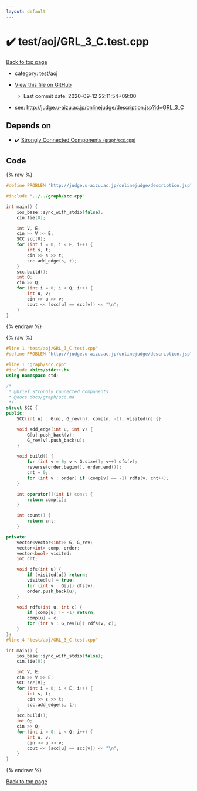 ```yaml
---
layout: default
---
```


<!-- mathjax config similar to math.stackexchange -->
<script type="text/javascript" async
  src="https://cdnjs.cloudflare.com/ajax/libs/mathjax/2.7.5/MathJax.js?config=TeX-MML-AM_CHTML">
</script>
<script type="text/x-mathjax-config">
  MathJax.Hub.Config({
    TeX: { equationNumbers: { autoNumber: "AMS" }},
    tex2jax: {
      inlineMath: [ ['$','$'] ],
      processEscapes: true
    },
    "HTML-CSS": { matchFontHeight: false },
    displayAlign: "left",
    displayIndent: "2em"
  });
</script>

<script type="text/javascript" src="https://cdnjs.cloudflare.com/ajax/libs/jquery/3.4.1/jquery.min.js"></script>
<script src="https://cdn.jsdelivr.net/npm/jquery-balloon-js@1.1.2/jquery.balloon.min.js" integrity="sha256-ZEYs9VrgAeNuPvs15E39OsyOJaIkXEEt10fzxJ20+2I=" crossorigin="anonymous"></script>
<script type="text/javascript" src="../../../assets/js/copy-button.js"></script>
<link rel="stylesheet" href="../../../assets/css/copy-button.css" />


# :heavy_check_mark: test/aoj/GRL_3_C.test.cpp

<a href="../../../index.html">Back to top page</a>

* category: <a href="../../../index.html#0d0c91c0cca30af9c1c9faef0cf04aa9">test/aoj</a>
* <a href="{{ site.github.repository_url }}/blob/master/test/aoj/GRL_3_C.test.cpp">View this file on GitHub</a>
    - Last commit date: 2020-09-12 22:11:54+09:00


* see: <a href="http://judge.u-aizu.ac.jp/onlinejudge/description.jsp?id=GRL_3_C">http://judge.u-aizu.ac.jp/onlinejudge/description.jsp?id=GRL_3_C</a>


## Depends on

* :heavy_check_mark: <a href="../../../library/graph/scc.cpp.html">Strongly Connected Components <small>(graph/scc.cpp)</small></a>


## Code

<a id="unbundled"></a>
{% raw %}
```cpp
#define PROBLEM "http://judge.u-aizu.ac.jp/onlinejudge/description.jsp?id=GRL_3_C"

#include "../../graph/scc.cpp"

int main() {
    ios_base::sync_with_stdio(false);
    cin.tie(0);

    int V, E;
    cin >> V >> E;
    SCC scc(V);
    for (int i = 0; i < E; i++) {
        int s, t;
        cin >> s >> t;
        scc.add_edge(s, t);
    }
    scc.build();
    int Q;
    cin >> Q;
    for (int i = 0; i < Q; i++) {
        int u, v;
        cin >> u >> v;
        cout << (scc[u] == scc[v]) << "\n";
    }
}
```
{% endraw %}

<a id="bundled"></a>
{% raw %}
```cpp
#line 1 "test/aoj/GRL_3_C.test.cpp"
#define PROBLEM "http://judge.u-aizu.ac.jp/onlinejudge/description.jsp?id=GRL_3_C"

#line 1 "graph/scc.cpp"
#include <bits/stdc++.h>
using namespace std;

/*
 * @brief Strongly Connected Components
 * @docs docs/graph/scc.md
 */
struct SCC {
public:
    SCC(int n) : G(n), G_rev(n), comp(n, -1), visited(n) {}

    void add_edge(int u, int v) {
        G[u].push_back(v);
        G_rev[v].push_back(u);
    }

    void build() {
        for (int v = 0; v < G.size(); v++) dfs(v);
        reverse(order.begin(), order.end());
        cnt = 0;
        for (int v : order) if (comp[v] == -1) rdfs(v, cnt++);
    }

    int operator[](int i) const {
        return comp[i];
    }

    int count() {
        return cnt;
    }

private:
    vector<vector<int>> G, G_rev;
    vector<int> comp, order;
    vector<bool> visited;
    int cnt;

    void dfs(int u) {
        if (visited[u]) return;
        visited[u] = true;
        for (int v : G[u]) dfs(v);
        order.push_back(u);
    }

    void rdfs(int u, int c) {
        if (comp[u] != -1) return;
        comp[u] = c;
        for (int v : G_rev[u]) rdfs(v, c);
    }
};
#line 4 "test/aoj/GRL_3_C.test.cpp"

int main() {
    ios_base::sync_with_stdio(false);
    cin.tie(0);

    int V, E;
    cin >> V >> E;
    SCC scc(V);
    for (int i = 0; i < E; i++) {
        int s, t;
        cin >> s >> t;
        scc.add_edge(s, t);
    }
    scc.build();
    int Q;
    cin >> Q;
    for (int i = 0; i < Q; i++) {
        int u, v;
        cin >> u >> v;
        cout << (scc[u] == scc[v]) << "\n";
    }
}

```
{% endraw %}

<a href="../../../index.html">Back to top page</a>

